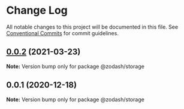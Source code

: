 # Change Log

All notable changes to this project will be documented in this file.
See [Conventional Commits](https://conventionalcommits.org) for commit guidelines.

## [0.0.2](https://github.com/zcorky/zodash/compare/@zodash/storage@0.0.1...@zodash/storage@0.0.2) (2021-03-23)

**Note:** Version bump only for package @zodash/storage





## 0.0.1 (2020-12-18)

**Note:** Version bump only for package @zodash/storage
